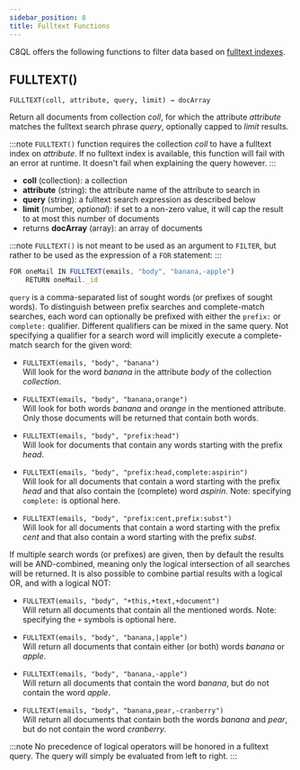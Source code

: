 ```yaml
---
sidebar_position: 8
title: Fulltext Functions
---
```


C8QL offers the following functions to filter data based on [fulltext indexes](../../collections/documents/indexing/working-with-indexes#fulltext).

## FULLTEXT()

`FULLTEXT(coll, attribute, query, limit) → docArray`

Return all documents from collection *coll*, for which the attribute *attribute* matches the fulltext search phrase *query*, optionally capped to *limit* results.

:::note
`FULLTEXT()` function requires the collection *coll* to have a fulltext index on *attribute*. If no fulltext index is available, this function will fail with an error at runtime. It doesn't fail when explaining the query however.
:::

- **coll** (collection): a collection
- **attribute** (string): the attribute name of the attribute to search in
- **query** (string): a fulltext search expression as described below
- **limit** (number, *optional*): if set to a non-zero value, it will cap the result to at most this number of documents
- returns **docArray** (array): an array of documents

:::note
`FULLTEXT()` is not meant to be used as an argument to `FILTER`, but rather to be used as the expression of a `FOR` statement:
:::
```js
FOR oneMail IN FULLTEXT(emails, "body", "banana,-apple")
    RETURN oneMail._id
```

`query` is a comma-separated list of sought words (or prefixes of sought words). To distinguish between prefix searches and complete-match searches, each word can optionally be prefixed with either the `prefix:` or `complete:` qualifier. Different qualifiers can be mixed in the same query. Not specifying a qualifier for a search word will implicitly execute a complete-match search for the given word:

- `FULLTEXT(emails, "body", "banana")`<br /> Will look for the word *banana* in the attribute *body* of the collection *collection*.

- `FULLTEXT(emails, "body", "banana,orange")`<br /> Will look for both words *banana* and *orange* in the mentioned attribute. Only those documents will be returned that contain both words.

- `FULLTEXT(emails, "body", "prefix:head")`<br /> Will look for documents that contain any words starting with the prefix *head*.

- `FULLTEXT(emails, "body", "prefix:head,complete:aspirin")`<br /> Will look for all documents that contain a word starting with the prefix *head* and that also contain the (complete) word *aspirin*. Note: specifying `complete:` is optional here.

- `FULLTEXT(emails, "body", "prefix:cent,prefix:subst")`<br /> Will look for all documents that contain a word starting with the prefix *cent* and that also contain a word starting with the prefix *subst*.

If multiple search words (or prefixes) are given, then by default the results will be AND-combined, meaning only the logical intersection of all searches will be returned. It is also possible to combine partial results with a logical OR, and with a logical NOT:

- `FULLTEXT(emails, "body", "+this,+text,+document")`<br /> Will return all documents that contain all the mentioned words. Note: specifying the `+` symbols is optional here.

- `FULLTEXT(emails, "body", "banana,|apple")`<br /> Will return all documents that contain either (or both) words *banana* or *apple*.

- `FULLTEXT(emails, "body", "banana,-apple")`<br /> Will return all documents that contain the word *banana*, but do not contain the word *apple*.

- `FULLTEXT(emails, "body", "banana,pear,-cranberry")`<br /> Will return all documents that contain both the words *banana* and *pear*, but do not contain the word *cranberry*.

:::note
No precedence of logical operators will be honored in a fulltext query. The query will simply be evaluated from left to right.
:::    
